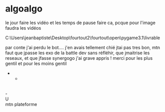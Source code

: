 # algoalgo

le jour faire les vidéo et les temps de pause faire ca, pcque pour l'image faudra les vidéos


C:\Users\jeanbaptiste\Desktop\fourtout2\fourtout\open\pygame3.1\livrable

par conte j'ai perdu le bot.... j'en avais tellement chié jtai pas tres bon, mtn faut que jpasse les exo de la battle dev sans réfléhir,
que jmaitrise les reseaux, et que jfasse synergogo j'ai grave appris ! merci pour les plus gentil et pour les moins gentil   
-   -
   <br>
  -
   <br>
  U <br>
mtn plateforme
